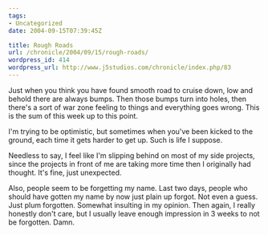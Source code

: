 ```yaml
---
tags:
- Uncategorized
date: 2004-09-15T07:39:45Z

title: Rough Roads
url: /chronicle/2004/09/15/rough-roads/
wordpress_id: 414
wordpress_url: http://www.j5studios.com/chronicle/index.php/83
---
```


Just when you think you have found smooth road to cruise down, low and behold there are always bumps.  Then those bumps turn into holes, then there's a sort of war zone feeling to things and everything goes wrong.  This is the sum of this week up to this point.


I'm trying to be optimistic, but sometimes when you've been kicked to the ground, each time it gets harder to get up.  Such is life I suppose.


Needless to say, I feel like I'm slipping behind on most of my side projects, since the projects in front of me are taking more time then I originally had thought.  It's fine, just unexpected.


Also, people seem to be forgetting my name.  Last two days, people who should have gotten my name by now just plain up forgot.  Not even a guess.  Just plum forgotten. Somewhat insulting in my opinion.  Then again, I really honestly don't care, but I usually leave enough impression in 3 weeks to not be forgotten.  Damn.

